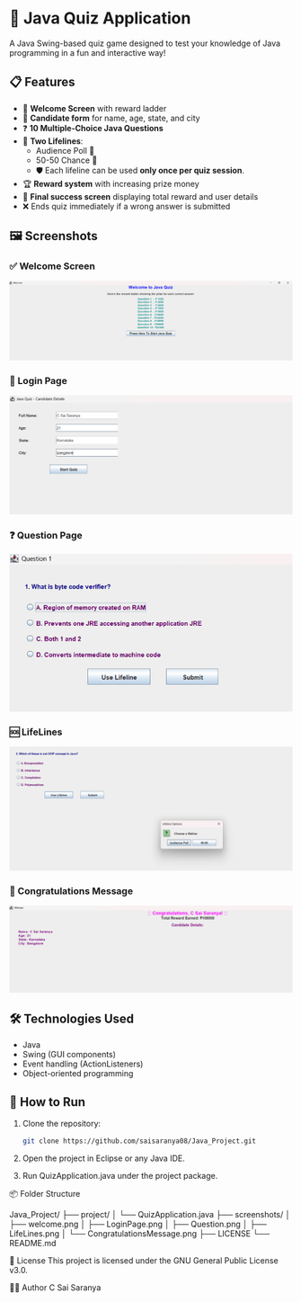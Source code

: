 # 🎯 Java Quiz Application

A Java Swing-based quiz game designed to test your knowledge of Java programming in a fun and interactive way!

## 📋 Features

- 💬 **Welcome Screen** with reward ladder
- 🧑 **Candidate form** for name, age, state, and city
- ❓ **10 Multiple-Choice Java Questions**
- 🛟 **Two Lifelines**:
  - Audience Poll 🎤
  - 50-50 Chance 🔀
  - 🛡️ Each lifeline can be used **only once per quiz session**.
- 🏆 **Reward system** with increasing prize money
- 🎉 **Final success screen** displaying total reward and user details
- ❌ Ends quiz immediately if a wrong answer is submitted

## 🖼️ Screenshots

### ✅ Welcome Screen
![Welcome Screen](Screenshots/welcome.png)

### 📝 Login Page
![Login Page](Screenshots/LoginPage.png)

### ❓ Question Page
![Question Page](Screenshots/Question.png)

### 🆘 LifeLines
![LifeLines](Screenshots/LifeLines.png)

### 🎉 Congratulations Message
![Congratulations](Screenshots/CongratulationsMessage.png)

## 🛠️ Technologies Used

- Java
- Swing (GUI components)
- Event handling (ActionListeners)
- Object-oriented programming

## 🚀 How to Run

1. Clone the repository:
   ```bash
   git clone https://github.com/saisaranya08/Java_Project.git
   
2. Open the project in Eclipse or any Java IDE.

3. Run QuizApplication.java under the project package.

📦 Folder Structure

Java_Project/
├── project/
│ └── QuizApplication.java
├── screenshots/
│ ├── welcome.png
│ ├── LoginPage.png
│ ├── Question.png
│ ├── LifeLines.png
│ └── CongratulationsMessage.png
├── LICENSE
└── README.md

📄 License
This project is licensed under the GNU General Public License v3.0.

👩‍💻 Author
C Sai Saranya

